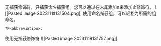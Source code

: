 无捕获修饰符，只捕获命名捕获组。您可以通过在末尾添加n来添加此修饰符。
![[Pasted image 20231118131504.png]]
使用命名捕获组，可以轻松为所需的组命名。
```
?P<abbreviation>: 
```
使用无捕获修饰符
![[Pasted image 20231118131757.png]]